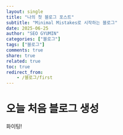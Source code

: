 ```yaml
---
layout: single
title: "나의 첫 블로그 포스트"
subtitle: "Minimal Mistakes로 시작하는 블로그"
date: 2025-06-25
author: "SEO GYUMIN"
categories: ["블로그"]
tags: ["블로그"]
comments: true
share: true
related: true
toc: true
redirect_from:
    - /블로그/first
---
```


# 오늘 처음 블로그 생성

화이팅! 